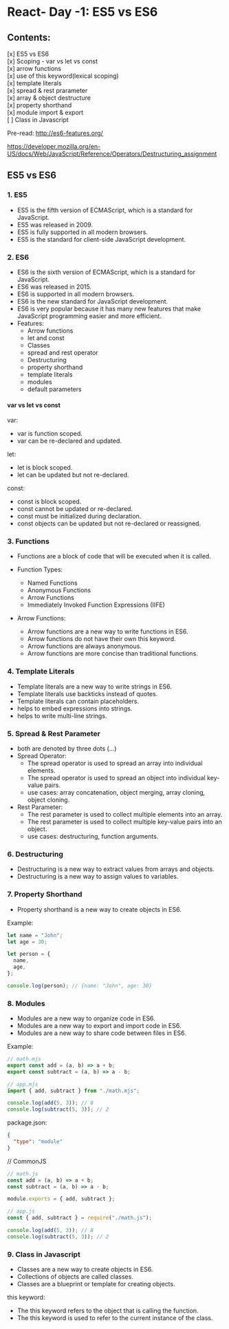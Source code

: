 # React- Day -1: ES5 vs ES6

## Contents:

[x] ES5 vs ES6  
[x] Scoping - var vs let vs const  
[x] arrow functions  
[x] use of this keyword(lexical scoping)  
[x] template literals  
[x] spread & rest prarameter  
[x] array & object destructure  
[x] property shorthand  
[x] module import & export  
[ ] Class in Javascript

Pre-read:
http://es6-features.org/

https://developer.mozilla.org/en-US/docs/Web/JavaScript/Reference/Operators/Destructuring_assignment

## ES5 vs ES6

### 1. ES5

- ES5 is the fifth version of ECMAScript, which is a standard for JavaScript.
- ES5 was released in 2009.
- ES5 is fully supported in all modern browsers.
- ES5 is the standard for client-side JavaScript development.

### 2. ES6

- ES6 is the sixth version of ECMAScript, which is a standard for JavaScript.
- ES6 was released in 2015.
- ES6 is supported in all modern browsers.
- ES6 is the new standard for JavaScript development.
- ES6 is very popular because it has many new features that make JavaScript programming easier and more efficient.
- Features:
  - Arrow functions
  - let and const
  - Classes
  - spread and rest operator
  - Destructuring
  - property shorthand
  - template literals
  - modules
  - default parameters

#### var vs let vs const

var:

- var is function scoped.
- var can be re-declared and updated.

let:

- let is block scoped.
- let can be updated but not re-declared.

const:

- const is block scoped.
- const cannot be updated or re-declared.
- const must be initialized during declaration.
- const objects can be updated but not re-declared or reassigned.

### 3. Functions

- Functions are a block of code that will be executed when it is called.

- Function Types:

  - Named Functions
  - Anonymous Functions
  - Arrow Functions
  - Immediately Invoked Function Expressions (IIFE)

- Arrow Functions:
  - Arrow functions are a new way to write functions in ES6.
  - Arrow functions do not have their own this keyword.
  - Arrow functions are always anonymous.
  - Arrow functions are more concise than traditional functions.

### 4. Template Literals

- Template literals are a new way to write strings in ES6.
- Template literals use backticks instead of quotes.
- Template literals can contain placeholders.
- helps to embed expressions into strings.
- helps to write multi-line strings.

### 5. Spread & Rest Parameter

- both are denoted by three dots (...)
- Spread Operator:
  - The spread operator is used to spread an array into individual elements.
  - The spread operator is used to spread an object into individual key-value pairs.
  - use cases: array concatenation, object merging, array cloning, object cloning.
- Rest Parameter:
  - The rest parameter is used to collect multiple elements into an array.
  - The rest parameter is used to collect multiple key-value pairs into an object.
  - use cases: destructuring, function arguments.

### 6. Destructuring

- Destructuring is a new way to extract values from arrays and objects.
- Destructuring is a new way to assign values to variables.

### 7. Property Shorthand

- Property shorthand is a new way to create objects in ES6.

Example:

```javascript
let name = "John";
let age = 30;

let person = {
  name,
  age,
};

console.log(person); // {name: "John", age: 30}
```

### 8. Modules

- Modules are a new way to organize code in ES6.
- Modules are a new way to export and import code in ES6.
- Modules are a new way to share code between files in ES6.

Example:

```javascript
// math.mjs
export const add = (a, b) => a + b;
export const subtract = (a, b) => a - b;

// app.mjs
import { add, subtract } from "./math.mjs";

console.log(add(5, 3)); // 8
console.log(subtract(5, 3)); // 2
```

package.json:

```json
{
  "type": "module"
}
```

// CommonJS

```javascript
// math.js
const add = (a, b) => a + b;
const subtract = (a, b) => a - b;

module.exports = { add, subtract };

// app.js
const { add, subtract } = require("./math.js");

console.log(add(5, 3)); // 8
console.log(subtract(5, 3)); // 2
```

### 9. Class in Javascript

- Classes are a new way to create objects in ES6.
- Collections of objects are called classes.
- Classes are a blueprint or template for creating objects.

this keyword:

- The this keyword refers to the object that is calling the function.
- The this keyword is used to refer to the current instance of the class.
